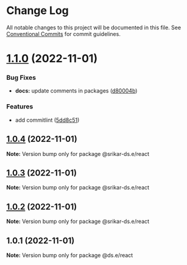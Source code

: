 # Change Log

All notable changes to this project will be documented in this file.
See [Conventional Commits](https://conventionalcommits.org) for commit guidelines.

# [1.1.0](https://github.com/srikarst/core/compare/v1.0.4...v1.1.0) (2022-11-01)


### Bug Fixes

* **docs:** update comments in packages ([d80004b](https://github.com/srikarst/core/commit/d80004b2735b336f2d7c7816925efcd76557ea22))


### Features

* add commitlint ([5dd8c51](https://github.com/srikarst/core/commit/5dd8c51116cee36806f408ad3dc5609a7fef2c7d))





## [1.0.4](https://github.com/srikarst/core/compare/v1.0.3...v1.0.4) (2022-11-01)

**Note:** Version bump only for package @srikar-ds.e/react





## [1.0.3](https://github.com/srikarst/core/compare/v1.0.2...v1.0.3) (2022-11-01)

**Note:** Version bump only for package @srikar-ds.e/react





## [1.0.2](https://github.com/srikarst/core/compare/v1.0.1...v1.0.2) (2022-11-01)

**Note:** Version bump only for package @srikar-ds.e/react





## 1.0.1 (2022-11-01)

**Note:** Version bump only for package @ds.e/react
